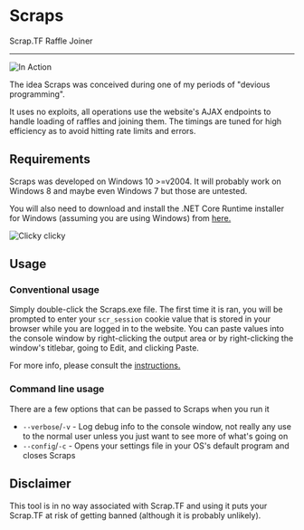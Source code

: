 # Scraps

Scrap.TF Raffle Joiner

---

![In Action](https://i.imgur.com/3gugL2I.png)

The idea Scraps was conceived during one of my periods of "devious programming".

It uses no exploits, all operations use the website's AJAX endpoints to handle loading of raffles and joining them. The timings are tuned for high efficiency as to avoid hitting rate limits and errors.

## Requirements

Scraps was developed on Windows 10 >=v2004. It will probably work on Windows 8 and maybe even Windows 7 but those are untested.

You will also need to download and install the .NET Core Runtime installer for Windows (assuming you are using Windows) from [here.](https://dotnet.microsoft.com/download/dotnet-core/3.1)

![Clicky clicky](https://i.imgur.com/iXnKeqZ.png)

## Usage

### Conventional usage

Simply double-click the Scraps.exe file. The first time it is ran, you will be prompted to enter your `scr_session` cookie value that is stored in your browser while you are logged in to the website. You can paste values into the console window by right-clicking the output area or by right-clicking the window's titlebar, going to Edit, and clicking Paste.

For more info, please consult the [instructions.](https://github.com/depthbomb/Scraps/blob/master/INSTRUCTIONS.md)

### Command line usage

There are a few options that can be passed to Scraps when you run it

* `--verbose`/`-v` - Log debug info to the console window, not really any use to the normal user unless you just want to see more of what's going on
* `--config`/`-c` - Opens your settings file in your OS's default program and closes Scraps

## Disclaimer

This tool is in no way associated with Scrap&#46;TF and using it puts your Scrap&#46;TF at risk of getting banned (although it is probably unlikely).